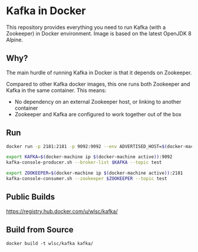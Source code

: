Kafka in Docker
===

This repository provides everything you need to run Kafka (with a Zookeeper) in Docker environment. Image is based on the latest OpenJDK 8 Alpine.

Why?
---
The main hurdle of running Kafka in Docker is that it depends on Zookeeper. 

Compared to other Kafka docker images, this one runs both Zookeeper and Kafka in the same container. This means:

* No dependency on an external Zookeeper host, or linking to another container
* Zookeeper and Kafka are configured to work together out of the box

Run
---

```bash
docker run -p 2181:2181 -p 9092:9092 --env ADVERTISED_HOST=$(docker-machine ip $(docker-machine active)) --env ADVERTISED_PORT=9092 wlsc/kafka:alpine
```

```bash
export KAFKA=$(docker-machine ip $(docker-machine active)):9092
kafka-console-producer.sh --broker-list $KAFKA --topic test
```

```bash
export ZOOKEEPER=$(docker-machine ip $(docker-machine active)):2181
kafka-console-consumer.sh --zookeeper $ZOOKEEPER --topic test
```
Public Builds
---

https://registry.hub.docker.com/u/wlsc/kafka/

Build from Source
---

    docker build -t wlsc/kafka kafka/
